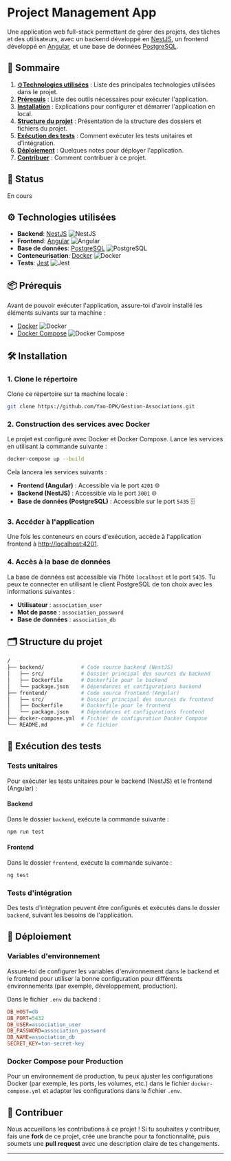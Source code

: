 
# Project Management App

Une application web full-stack permettant de gérer des projets, des tâches et des utilisateurs, avec un backend développé en [NestJS](https://nestjs.com/), un frontend développé en [Angular](https://angular.io/), et une base de données [PostgreSQL](https://www.postgresql.org/).

## 📖 Sommaire

1. [⚙️**Technologies utilisées**](#-technologies-utilisées) : Liste des principales technologies utilisées dans le projet.
2. [**Prérequis**](#prérequis) : Liste des outils nécessaires pour exécuter l'application.
3. [**Installation**](#installation) : Explications pour configurer et démarrer l'application en local.
4. [**Structure du projet**](#structure-du-projet) : Présentation de la structure des dossiers et fichiers du projet.
5. [**Exécution des tests**](#exécution-des-tests) : Comment exécuter les tests unitaires et d'intégration.
6. [**Déploiement**](#déploiement) : Quelques notes pour déployer l'application.
7. [**Contribuer**](#contribuer) : Comment contribuer à ce projet.

## 🔄 Status
En cours

## ⚙️ Technologies utilisées

- **Backend**: [NestJS](https://nestjs.com/) ![NestJS](https://img.shields.io/badge/NestJS-%23000000.svg?style=flat&logo=nestjs&logoColor=white)
- **Frontend**: [Angular](https://angular.io/) ![Angular](https://img.shields.io/badge/Angular-%23DD0031.svg?style=flat&logo=angular&logoColor=white)
- **Base de données**: [PostgreSQL](https://www.postgresql.org/) ![PostgreSQL](https://img.shields.io/badge/PostgreSQL-%23336791.svg?style=flat&logo=postgresql&logoColor=white)
- **Conteneurisation**: [Docker](https://www.docker.com/) ![Docker](https://img.shields.io/badge/Docker-%232496ED.svg?style=flat&logo=docker&logoColor=white)
- **Tests**: [Jest](https://jestjs.io/) ![Jest](https://img.shields.io/badge/Jest-%23C21325.svg?style=flat&logo=jest&logoColor=white)

## 📦 Prérequis

Avant de pouvoir exécuter l'application, assure-toi d'avoir installé les éléments suivants sur ta machine :

- [Docker](https://www.docker.com/) ![Docker](https://img.shields.io/badge/Docker-%232496ED.svg?style=flat&logo=docker&logoColor=white)
- [Docker Compose](https://docs.docker.com/compose/) ![Docker Compose](https://img.shields.io/badge/Docker%20Compose-%23329999.svg?style=flat&logo=docker&logoColor=white)

## 🛠️ Installation

### 1. Clone le répertoire

Clone ce répertoire sur ta machine locale :

```bash
git clone https://github.com/Yao-DPK/Gestion-Associations.git
```

### 2. Construction des services avec Docker

Le projet est configuré avec Docker et Docker Compose. Lance les services en utilisant la commande suivante :

```bash
docker-compose up --build
```

Cela lancera les services suivants :

- **Frontend (Angular)** : Accessible via le port `4201` 🌐
- **Backend (NestJS)** : Accessible via le port `3001` 🌐
- **Base de données (PostgreSQL)** : Accessible sur le port `5435` 🗄️

### 3. Accéder à l'application

Une fois les conteneurs en cours d'exécution, accède à l'application frontend à [http://localhost:4201](http://localhost:4201).

### 4. Accès à la base de données

La base de données est accessible via l'hôte `localhost` et le port `5435`. Tu peux te connecter en utilisant le client PostgreSQL de ton choix avec les informations suivantes :

- **Utilisateur** : `association_user`
- **Mot de passe** : `association_password`
- **Base de données** : `association_db`

## 🗂️ Structure du projet

```bash
/
├── backend/            # Code source backend (NestJS)
│   ├── src/            # Dossier principal des sources du backend
│   ├── Dockerfile      # Dockerfile pour le backend
│   └── package.json    # Dépendances et configurations backend
├── frontend/           # Code source frontend (Angular)
│   ├── src/            # Dossier principal des sources du frontend
│   ├── Dockerfile      # Dockerfile pour le frontend
│   └── package.json    # Dépendances et configurations frontend
├── docker-compose.yml  # Fichier de configuration Docker Compose
└── README.md           # Ce fichier
```

## 🧪 Exécution des tests

### Tests unitaires

Pour exécuter les tests unitaires pour le backend (NestJS) et le frontend (Angular) :

#### Backend

Dans le dossier `backend`, exécute la commande suivante :

```bash
npm run test
```

#### Frontend

Dans le dossier `frontend`, exécute la commande suivante :

```bash
ng test
```

### Tests d'intégration

Des tests d'intégration peuvent être configurés et exécutés dans le dossier `backend`, suivant les besoins de l'application.

## 🚀 Déploiement

### Variables d'environnement

Assure-toi de configurer les variables d'environnement dans le backend et le frontend pour utiliser la bonne configuration pour différents environnements (par exemple, développement, production).

Dans le fichier `.env` du backend :

```ini
DB_HOST=db
DB_PORT=5432
DB_USER=association_user
DB_PASSWORD=association_password
DB_NAME=association_db
SECRET_KEY=ton-secret-key
```

### Docker Compose pour Production

Pour un environnement de production, tu peux ajuster les configurations Docker (par exemple, les ports, les volumes, etc.) dans le fichier `docker-compose.yml` et adapter les configurations dans le fichier `.env`.

## 🤝 Contribuer

Nous accueillons les contributions à ce projet ! Si tu souhaites y contribuer, fais une **fork** de ce projet, crée une branche pour ta fonctionnalité, puis soumets une **pull request** avec une description claire de tes changements.


---

